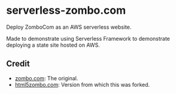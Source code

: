 # serverless-zombo.com

Deploy ZomboCom as an AWS serverless website.

Made to demonstrate using Serverless Framework to demonstrate deploying a state site hosted on AWS.

## Credit
* [zombo.com](http://zombo.com): The original.
* [html5zombo.com](http://www.html5zombo.com/): Version from which this was forked.

